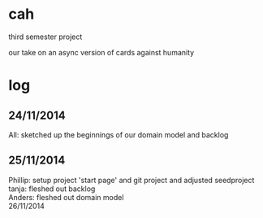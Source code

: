 cah
===
third semester project

our take on an async version of cards against humanity




log
===
24/11/2014
----------
All: sketched up the beginnings of our domain model and backlog

25/11/2014
----------
Phillip: setup project 'start page' and git project and adjusted seedproject <br/>
tanja: fleshed out backlog <br/>
Anders: fleshed out domain model <br/>
26/11/2014
